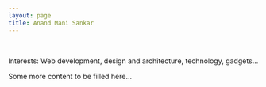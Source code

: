 ```yaml
---
layout: page
title: Anand Mani Sankar
---
```


<div class="circularProfilePic"></div>

<br>

<div>
	<p class="message">
  		Interests: Web development, design and architecture, technology, gadgets...
	</p>
</div>

Some more content to be filled here...